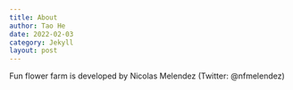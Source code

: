```yaml
---
title: About
author: Tao He
date: 2022-02-03
category: Jekyll
layout: post
---
```


Fun flower farm is developed by Nicolas Melendez (Twitter: @nfmelendez)
